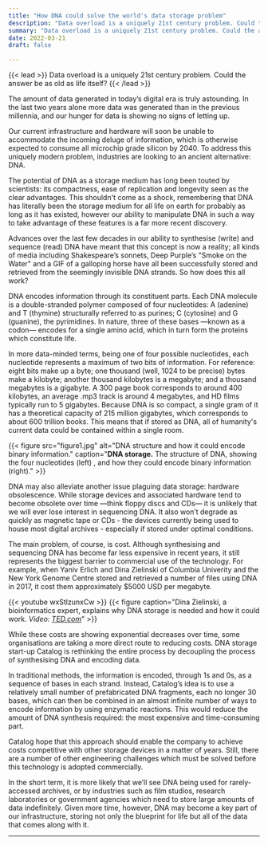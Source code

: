 ```yaml
---
title: "How DNA could solve the world's data storage problem"
description: "Data overload is a uniquely 21st century problem. Could the answer be as old as life itself?"
summary: "Data overload is a uniquely 21st century problem. Could the answer be as old as life itself?"
date: 2022-03-21
draft: false

---
```


{{< lead >}}
Data overload is a uniquely 21st century problem. Could the answer be as old as life itself?
{{< /lead >}}

The amount of data generated in today’s digital era is truly astounding. In the last two years alone more data was generated than in the previous millennia, and our hunger for data is showing no signs of letting up.

Our current infrastructure and hardware will soon be unable to accommodate the incoming deluge of information, which is otherwise expected to consume all microchip grade silicon by 2040. To address this uniquely modern problem, industries are looking to an ancient alternative: DNA.

The potential of DNA as a storage medium has long been touted by scientists: its compactness, ease of replication and longevity seen as the clear advantages. This shouldn't come as a shock, remembering that DNA has literally been the storage medium for all life on earth for probably as long as it has existed, however our ability to manipulate DNA in such a way to take advantage of these features is a far more recent discovery. 

Advances over the last few decades in our ability to synthesise (write) and sequence (read) DNA have meant that this concept is now a reality; all kinds of media including Shakespeare’s sonnets, Deep Purple’s "Smoke on the Water" and a GIF of a galloping horse have all been successfully stored and retrieved from the seemingly invisible DNA strands. So how does this all work?

DNA encodes information through its constituent parts. Each DNA molecule is a double-stranded polymer composed of four nucleotides: A (adenine) and T (thymine) structurally referred to as purines; C (cytosine) and G (guanine), the pyrimidines. In nature, three of these bases —known as a codon— encodes for a single amino acid, which in turn form the proteins which constitute life. 

In more data-minded terms, being one of four possible nucleotides, each nucleotide represents a maximum of two bits of information. For reference: eight bits make up a byte; one thousand (well, 1024 to be precise) bytes make a kilobyte; another thousand kilobytes is a megabyte; and a thousand megabytes is a gigabyte. A 300 page book corresponds to around 400 kilobytes, an average .mp3 track is around 4 megabytes, and HD films typically run to 5 gigabytes. Because DNA is so compact, a single gram of it has a theoretical capacity of 215 million gigabytes, which corresponds to about 600 trillion books. This means that if stored as DNA, all of humanity's current data could be contained within a single room.

{{< figure
    src="figure1.jpg"
    alt="DNA structure and how it could encode binary information."
    caption="__DNA storage.__ The structure of DNA, showing the four nucleotides (left) , and how they could encode binary information (right)."
    >}}

DNA may also alleviate another issue plaguing data storage: hardware obsolescence. While storage devices and associated hardware tend to become obsolete over time —think floppy discs and CDs— it is unlikely that we will ever lose interest in sequencing DNA. It also won’t degrade as quickly as magnetic tape or CDs - the devices currently being used to house most digital archives - especially if stored under optimal conditions. 

The main problem, of course, is cost. Although synthesising and sequencing DNA has become far less expensive in recent years, it still represents the biggest barrier to commercial use of the technology. For example, when Yaniv Erlich and Dina Zielinski of Columbia Univerity and the New York Genome Centre stored and retrieved a number of files using DNA in 2017, it cost them approximately $5000 USD per megabyte. 

{{< youtube wxStlzunxCw >}}
{{< figure
    caption="Dina Zielinski, a bioinformatics expert, explains why DNA storage is needed and how it could work. _Video: [TED.com](ted.com)_" 
    >}}

While these costs are showing exponential decreases over time, some organisations are taking a more direct route to reducing costs. DNA storage start-up Catalog is rethinking the entire process by decoupling the process of synthesising DNA and encoding data.

In traditional methods, the information is encoded, through 1s and 0s, as a sequence of bases in each strand. Instead, Catalog’s idea is to use a relatively small number of prefabricated DNA fragments, each no longer 30 bases, which can then be combined in an almost infinite number of ways to encode information by using enzymatic reactions. This would reduce the amount of DNA synthesis required: the most expensive and time-consuming part. 

Catalog hope that this approach should enable the company to achieve costs competitive with other storage devices in a matter of years. Still, there are a number of other engineering challenges which must be solved before this technology is adopted commercially.

In the short term, it is more likely that we’ll see DNA being used for rarely-accessed archives, or by industries such as film studios, research laboratories or government agencies which need to store large amounts of data indefinitely. Given more time, however, DNA may become a key part of our  infrastructure, storing not only the blueprint for life but all of the data that comes along with it.

---